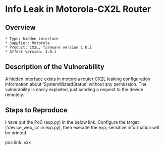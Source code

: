 # Info Leak in Motorola-CX2L Router

## Overview

    * Type: hidden interface
    * Supplier: Motorola
    * Product: CX2L, firmware version 1.0.1
    * Affect version: 1.0.1

## Description of the Vulnerability

A hidden interface exists in motorola router CX2L leaking configuration information about 'SystemWizardStatus' without any permission. The vulnerability is easily exploited, just sending a request to the device remotely. 



## Steps to Reproduce

I have put the PoC (exp.py) in the below link. Configure the target ('device_web_ip' in exp.py), then execute the exp, sensitive information will be printed.

poc link: xxx